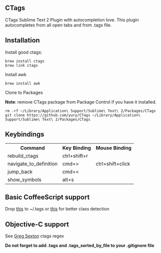 CTags
-----

CTags Sublime Text 2 Plugin with autocompletion love. This plugin autocompletes from all open tabs and from .tags file.


Installation
------------

Install good ctags:

    brew install ctags
    brew link ctags

Install awk

    brew install awk

Clone to Packages

**Note**: remove CTags package from Package Control if you have it installed.

    rm -rf ~/Library/Application\ Support/Sublime\ Text\ 2/Packages/CTags
    git clone https://github.com/yury/CTags ~/Library/Application\ Support/Sublime\ Text\ 2/Packages/CTags
    
Keybindings
-----------

<table>
    <tr>
        <th>
            Command
        </th>
        <th>
            Key Binding
        </th>
        <th>
            Mouse Binding
        </th>
    </tr>
    <tr>
        <td>
            rebuild_ctags
        </td>
        <td>
            ctrl+shift+r
        </td>
        <td></td>
    </tr>
    <tr>
        <td>navigate_to_definition</td>
        <td>cmd+&gt;</td>
        <td>ctrl+shift+click</td>
    </tr>
    <tr>
        <td>jump_back</td>
        <td>cmd+&lt;</td>
        <td></td>
    </tr>
    <tr>
        <td>show_symbols</td>
        <td>alt+s</td>
        <td></td>
    </tr>
</table>

Basic CoffeeScript support
--------------------------

Drop [this](https://gist.github.com/1932675) to ~/.tags or [this](https://gist.github.com/2624883) for better class detection

Objective-C support
-------------------

See [Greg Sexton](http://www.gregsexton.org/2011/04/objective-c-exuberant-ctags-regex/) ctags regex


**Do not forget to add .tags and .tags_sorted_by_file to your .gitignore file**

